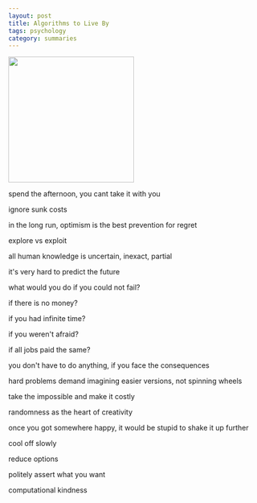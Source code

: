 ```yaml
---
layout: post
title: Algorithms to Live By
tags: psychology 
category: summaries 
---
```


<img height="250"  src="https://i.gr-assets.com/images/S/compressed.photo.goodreads.com/books/1454296875l/25666050.jpg" />


spend the afternoon, you cant take it with you 

ignore sunk costs 

in the long run, optimism is the best prevention for regret

explore vs exploit 

all human knowledge is uncertain, inexact, partial 

it's very hard to predict the future

what would you do if you could not fail?

if there is no money?

if you had infinite time? 

if you weren't afraid?

if all jobs paid the same?

you don't have to do anything, if you face the consequences

hard problems demand imagining easier versions, not spinning wheels 

take the impossible and make it costly 

randomness as the heart of creativity 

once you got somewhere happy, it would be stupid to shake it up further 

cool off slowly 

reduce options

politely assert what you want 

computational kindness
